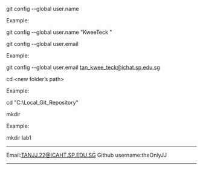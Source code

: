 git config --global user.name <your name>

Example:

git config --global user.name "KweeTeck "


git config --global user.email <your email>

Example:

git config --global user.email tan_kwee_teck@ichat.sp.edu.sg

cd <new folder’s path>

Example:

cd "C:\Local_Git_Repository"

mkdir <name of new directory for new Git repository>

Example:

mkdir lab1 

-----------------------------------------------------------

Email:TANJJ.22@ICAHT.SP.EDU.SG
Github username:theOnlyJJ

-----------------------------------------------------------
